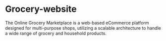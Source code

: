 # Grocery-website
The Online Grocery Marketplace is a web-based eCommerce platform designed for multi-purpose shops, utilizing a scalable architecture to handle a wide range of grocery and household products.
